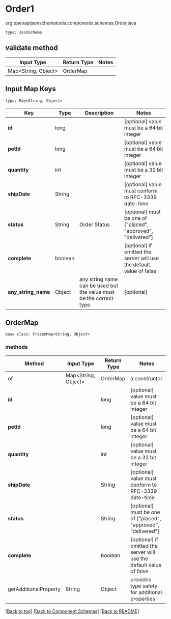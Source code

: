 # Order1
org.openapijsonschematools.components.schemas.Order.java
```
type: JsonSchema
```

## validate method
| Input Type | Return Type | Notes |
| ---------- | ----------- | ----- |
| Map<String, Object> | OrderMap | |

## Input Map Keys
```
type: Map<String, Object>
```
Key | Type |  Description | Notes
------------ | ------------- | ------------- | -------------
**id** | long |  | [optional] value must be a 64 bit integer
**petId** | long |  | [optional] value must be a 64 bit integer
**quantity** | int |  | [optional] value must be a 32 bit integer
**shipDate** | String |  | [optional] value must conform to RFC-3339 date-time
**status** | String | Order Status | [optional] must be one of ["placed", "approved", "delivered"]
**complete** | boolean |  | [optional] if omitted the server will use the default value of false
**any_string_name** | Object | any string name can be used but the value must be the correct type | [optional]

## OrderMap
```
base class: FrozenMap<String, Object>
```

### methods
Method | Input Type | Return Type | Notes
------ | ---------- | ----------- | ------
of | Map<String, Object> | OrderMap | a constructor
**id** | | long | [optional] value must be a 64 bit integer
**petId** | | long | [optional] value must be a 64 bit integer
**quantity** | | int | [optional] value must be a 32 bit integer
**shipDate** | | String | [optional] value must conform to RFC-3339 date-time
**status** | | String | [optional] must be one of ["placed", "approved", "delivered"]
**complete** | | boolean | [optional] if omitted the server will use the default value of false
getAdditionalProperty | String | Object | provides type safety for additional properties

[[Back to top]](#top) [[Back to Component Schemas]](../../../README.md#Component-Schemas) [[Back to README]](../../../README.md)
